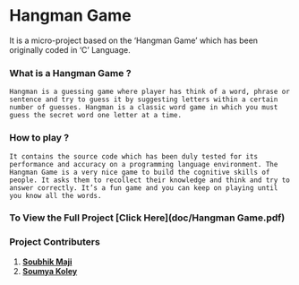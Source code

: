 # Hangman Game

It is a micro-project based on the ‘Hangman Game’ which has been originally coded in ‘C’ Language.


### What is a Hangman Game ?
```
Hangman is a guessing game where player has think of a word, phrase or sentence and try to guess it by suggesting letters within a certain number of guesses. Hangman is a classic word game in which you must guess the secret word one letter at a time. 
```

### How to play ?
```
It contains the source code which has been duly tested for its performance and accuracy on a programming language environment. The Hangman Game is a very nice game to build the cognitive skills of people. It asks them to recollect their knowledge and think and try to answer correctly. It’s a fun game and you can keep on playing until you know all the words.
```

### To View the Full Project [**Click Here**](doc/Hangman Game.pdf)

### Project Contributers
1. [**Soubhik Maji**](https://github.com/MacMaji007)
2. [**Soumya Koley**]()